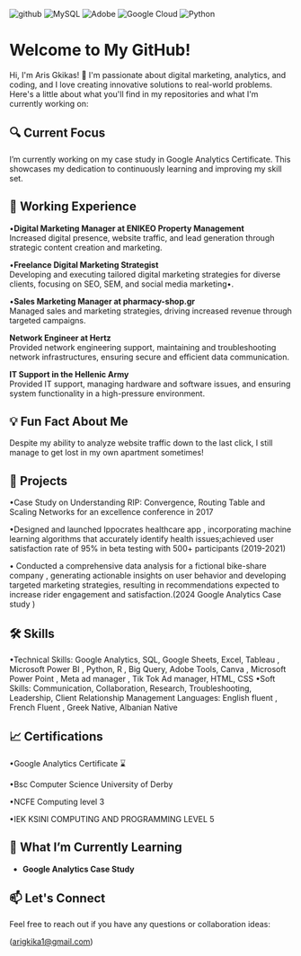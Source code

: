 ![github](https://img.shields.io/badge/GitHub-000000?style=for-the-badge&logo=GitHub&logoColor=white)
![MySQL](https://img.shields.io/badge/mysql-4479A1.svg?style=for-the-badge&logo=mysql&logoColor=white)
![Adobe](https://img.shields.io/badge/adobe-%23FF0000.svg?style=for-the-badge&logo=adobe&logoColor=white)
![Google Cloud](https://img.shields.io/badge/GoogleCloud-%234285F4.svg?style=for-the-badge&logo=google-cloud&logoColor=white)
![Python](https://img.shields.io/badge/python-3670A0?style=for-the-badge&logo=python&logoColor=ffdd54)

# Welcome to My GitHub!

Hi, I'm Aris Gkikas! 👋 I'm passionate about digital marketing, analytics, and coding, and I love creating innovative solutions to real-world problems. Here's a little about what you'll find in my repositories and what I'm currently working on:

## 🔍 Current Focus

I’m currently working on my case study in Google Analytics Certificate. This showcases my dedication to continuously learning and improving my skill set.

## 💼 Working Experience 

 •**Digital Marketing Manager at ENIKEO Property Management**  
  Increased digital presence, website traffic, and lead generation through strategic content creation and marketing.

•**Freelance Digital Marketing Strategist**  
  Developing and executing tailored digital marketing strategies for diverse clients, focusing on SEO, SEM, and social media marketing•.

 •**Sales Marketing Manager at pharmacy-shop.gr**  
  Managed sales and marketing strategies, driving increased revenue through targeted campaigns.

  **Network Engineer at Hertz**  
  Provided network engineering support, maintaining and troubleshooting network infrastructures, ensuring secure and efficient data communication.

  **IT Support in the Hellenic Army**  
  Provided IT support, managing hardware and software issues, and ensuring system functionality in a high-pressure environment.


## 💡 Fun Fact About Me
Despite my ability to analyze website traffic down to the last click, I still manage to get lost in my own apartment sometimes!

## 🚀 Projects
•Case Study on Understanding RIP: Convergence, Routing Table and Scaling Networks for an excellence conference in 2017

•Designed and launched Ippocrates healthcare app , incorporating machine learning algorithms that accurately identify health issues;achieved user satisfaction rate of 95% in beta testing with 500+ participants (2019-2021)

• Conducted a comprehensive data analysis for a fictional bike-share company , generating actionable insights on user behavior and developing targeted marketing strategies, resulting in recommendations expected to increase rider engagement and satisfaction.(2024 Google Analytics Case study )

## 🛠️ Skills

•Technical Skills: Google Analytics, SQL, Google Sheets, Excel, Tableau , Microsoft Power BI , Python, R , Big Query, Adobe Tools, Canva , Microsoft Power Point , Meta ad manager , Tik Tok Ad manager, HTML, CSS 
•Soft Skills:  Communication, Collaboration, Research, Troubleshooting, Leadership, Client Relationship Management
Languages: English fluent , French Fluent , Greek Native, Albanian Native

## 📈 Certifications
•Google Analytics Certificate ⌛

•Bsc Computer Science University of Derby 

•NCFE Computing level 3 

•IEK KSINI COMPUTING AND PROGRAMMING LEVEL 5


## 🌱 What I’m Currently Learning

- **Google Analytics Case Study**

## 📫 Let's Connect

Feel free to reach out if you have any questions or collaboration ideas:

(arigkika1@gmail.com)
